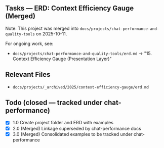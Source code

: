 ## Tasks — ERD: Context Efficiency Gauge (Merged)

Note: This project was merged into `docs/projects/chat-performance-and-quality-tools` on 2025-10-11.

For ongoing work, see:

- `docs/projects/chat-performance-and-quality-tools/erd.md` → "15. Context Efficiency Gauge (Presentation Layer)"

## Relevant Files

- `docs/projects/_archived/2025/context-efficiency-gauge/erd.md`

## Todo (closed — tracked under chat-performance)

- [x] 1.0 Create project folder and ERD with examples
- [x] 2.0 (Merged) Linkage superseded by chat-performance docs
- [x] 3.0 (Merged) Consolidated examples to be tracked under chat-performance
